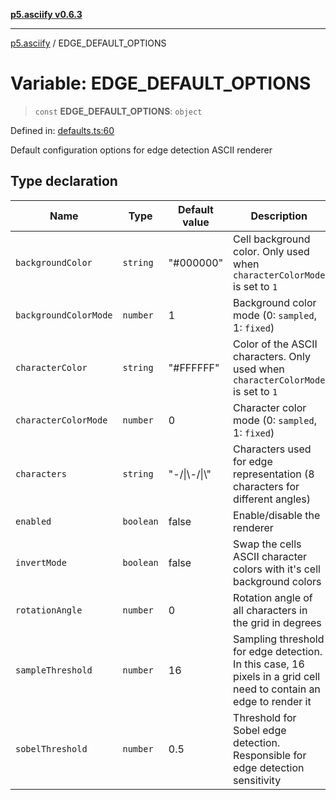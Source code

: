 [**p5.asciify v0.6.3**](../README.md)

***

[p5.asciify](../globals.md) / EDGE\_DEFAULT\_OPTIONS

# Variable: EDGE\_DEFAULT\_OPTIONS

> `const` **EDGE\_DEFAULT\_OPTIONS**: `object`

Defined in: [defaults.ts:60](https://github.com/humanbydefinition/p5-asciify/blob/8597320ec5175865c8be3913f712407a19fe08c4/src/lib/defaults.ts#L60)

Default configuration options for edge detection ASCII renderer

## Type declaration

| Name | Type | Default value | Description | Defined in |
| ------ | ------ | ------ | ------ | ------ |
| <a id="backgroundcolor"></a> `backgroundColor` | `string` | "#000000" | Cell background color. Only used when `characterColorMode` is set to `1` | [defaults.ts:70](https://github.com/humanbydefinition/p5-asciify/blob/8597320ec5175865c8be3913f712407a19fe08c4/src/lib/defaults.ts#L70) |
| <a id="backgroundcolormode"></a> `backgroundColorMode` | `number` | 1 | Background color mode (0: `sampled`, 1: `fixed`) | [defaults.ts:72](https://github.com/humanbydefinition/p5-asciify/blob/8597320ec5175865c8be3913f712407a19fe08c4/src/lib/defaults.ts#L72) |
| <a id="charactercolor"></a> `characterColor` | `string` | "#FFFFFF" | Color of the ASCII characters. Only used when `characterColorMode` is set to `1` | [defaults.ts:66](https://github.com/humanbydefinition/p5-asciify/blob/8597320ec5175865c8be3913f712407a19fe08c4/src/lib/defaults.ts#L66) |
| <a id="charactercolormode"></a> `characterColorMode` | `number` | 0 | Character color mode (0: `sampled`, 1: `fixed`) | [defaults.ts:68](https://github.com/humanbydefinition/p5-asciify/blob/8597320ec5175865c8be3913f712407a19fe08c4/src/lib/defaults.ts#L68) |
| <a id="characters"></a> `characters` | `string` | "-/\|\\-/\|\\" | Characters used for edge representation (8 characters for different angles) | [defaults.ts:64](https://github.com/humanbydefinition/p5-asciify/blob/8597320ec5175865c8be3913f712407a19fe08c4/src/lib/defaults.ts#L64) |
| <a id="enabled"></a> `enabled` | `boolean` | false | Enable/disable the renderer | [defaults.ts:62](https://github.com/humanbydefinition/p5-asciify/blob/8597320ec5175865c8be3913f712407a19fe08c4/src/lib/defaults.ts#L62) |
| <a id="invertmode"></a> `invertMode` | `boolean` | false | Swap the cells ASCII character colors with it's cell background colors | [defaults.ts:74](https://github.com/humanbydefinition/p5-asciify/blob/8597320ec5175865c8be3913f712407a19fe08c4/src/lib/defaults.ts#L74) |
| <a id="rotationangle"></a> `rotationAngle` | `number` | 0 | Rotation angle of all characters in the grid in degrees | [defaults.ts:80](https://github.com/humanbydefinition/p5-asciify/blob/8597320ec5175865c8be3913f712407a19fe08c4/src/lib/defaults.ts#L80) |
| <a id="samplethreshold"></a> `sampleThreshold` | `number` | 16 | Sampling threshold for edge detection. In this case, 16 pixels in a grid cell need to contain an edge to render it | [defaults.ts:78](https://github.com/humanbydefinition/p5-asciify/blob/8597320ec5175865c8be3913f712407a19fe08c4/src/lib/defaults.ts#L78) |
| <a id="sobelthreshold"></a> `sobelThreshold` | `number` | 0.5 | Threshold for Sobel edge detection. Responsible for edge detection sensitivity | [defaults.ts:76](https://github.com/humanbydefinition/p5-asciify/blob/8597320ec5175865c8be3913f712407a19fe08c4/src/lib/defaults.ts#L76) |
